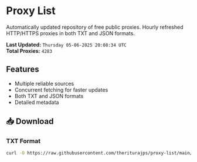 # Proxy List

Automatically updated repository of free public proxies. Hourly refreshed HTTP/HTTPS proxies in both TXT and JSON formats.

**Last Updated:** `Thursday 05-06-2025 20:08:34 UTC`  
**Total Proxies:** `4283`

## Features
- Multiple reliable sources
- Concurrent fetching for faster updates
- Both TXT and JSON formats
- Detailed metadata

## 📥 Download

### TXT Format
```bash
curl -O https://raw.githubusercontent.com/theriturajps/proxy-list/main/proxies.txt